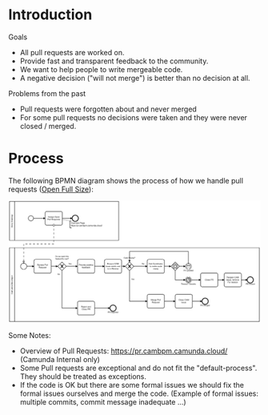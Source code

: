 # Introduction

Goals

- All pull requests are worked on.
- Provide fast and transparent feedback to the community.
- We want to help people to write mergeable code.
- A negative decision ("will not merge") is better than no decision at all.

Problems from the past

- Pull requests were forgotten about and never merged
- For some pull requests no decisions were taken and they were never closed / merged.

# Process

The following BPMN diagram shows the process of how we handle pull requests ([Open Full Size](img/pull-requests.png)):

![pull-requests](img/pull-requests.png)

Some Notes:
- Overview of Pull Requests: <https://pr.cambpm.camunda.cloud/> (Camunda Internal only)
- Some Pull requests are exceptional and do not fit the "default-process". They should be treated as exceptions.
- If the code is OK but there are some formal issues we should fix the formal issues ourselves and merge the code. (Example of formal issues: multiple commits, commit message inadequate ...)



